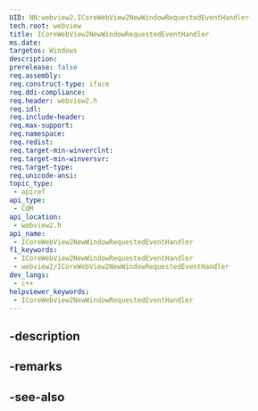 ```yaml
---
UID: NN:webview2.ICoreWebView2NewWindowRequestedEventHandler
tech.root: webview
title: ICoreWebView2NewWindowRequestedEventHandler
ms.date: 
targetos: Windows
description: 
prerelease: false
req.assembly: 
req.construct-type: iface
req.ddi-compliance: 
req.header: webview2.h
req.idl: 
req.include-header: 
req.max-support: 
req.namespace: 
req.redist: 
req.target-min-winverclnt: 
req.target-min-winversvr: 
req.target-type: 
req.unicode-ansi: 
topic_type:
 - apiref
api_type:
 - COM
api_location:
 - webview2.h
api_name:
 - ICoreWebView2NewWindowRequestedEventHandler
f1_keywords:
 - ICoreWebView2NewWindowRequestedEventHandler
 - webview2/ICoreWebView2NewWindowRequestedEventHandler
dev_langs:
 - c++
helpviewer_keywords:
 - ICoreWebView2NewWindowRequestedEventHandler
---
```


## -description

## -remarks

## -see-also

